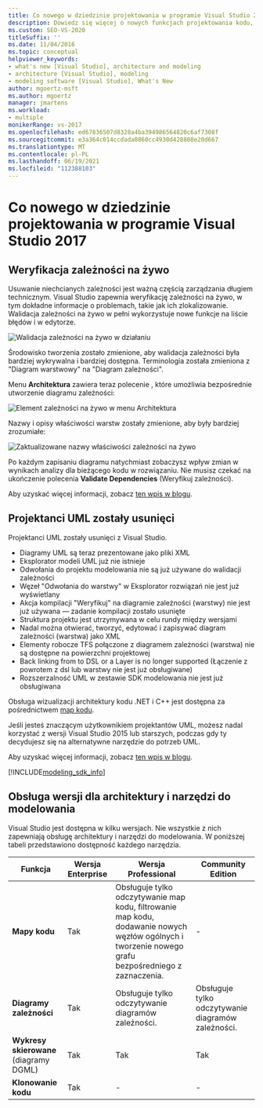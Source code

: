 ```yaml
---
title: Co nowego w dziedzinie projektowania w programie Visual Studio 2017
description: Dowiedz się więcej o nowych funkcjach projektowania kodu, takich jak weryfikacja zależności na żywo, które są dostępne w Visual Studio 2017 r.
ms.custom: SEO-VS-2020
titleSuffix: ''
ms.date: 11/04/2016
ms.topic: conceptual
helpviewer_keywords:
- what's new [Visual Studio], architecture and modeling
- architecture [Visual Studio], modeling
- modeling software [Visual Studio], What's New
author: mgoertz-msft
ms.author: mgoertz
manager: jmartens
ms.workload:
- multiple
monikerRange: vs-2017
ms.openlocfilehash: ed67836507d8328a4ba394986564820c6af7308f
ms.sourcegitcommit: e3a364c014ccdada0860cc4930d428808e20d667
ms.translationtype: MT
ms.contentlocale: pl-PL
ms.lasthandoff: 06/19/2021
ms.locfileid: "112388103"
---
```

# <a name="whats-new-for-design-in-visual-studio-2017"></a>Co nowego w dziedzinie projektowania w programie Visual Studio 2017

## <a name="live-dependency-validation"></a>Weryfikacja zależności na żywo

Usuwanie niechcianych zależności jest ważną częścią zarządzania długiem technicznym. Visual Studio zapewnia weryfikację zależności na żywo, w tym dokładne informacje o problemach, takie jak ich zlokalizowanie. Walidacja zależności na żywo w pełni wykorzystuje nowe funkcje na liście błędów i w edytorze.

![Walidacja zależności na żywo w działaniu](media/dep-validation-whatsnew-01.png)

Środowisko tworzenia zostało zmienione, aby walidacja zależności była bardziej wykrywalna i bardziej dostępna. Terminologia została zmieniona z "Diagram warstwowy" na "Diagram zależności".

Menu **Architektura** zawiera teraz polecenie , które umożliwia bezpośrednie utworzenie diagramu zależności:

![Element zależności na żywo w menu Architektura](media/dep-validation-whatsnew-02.png)

Nazwy i opisy właściwości warstw zostały zmienione, aby były bardziej zrozumiałe:

![Zaktualizowane nazwy właściwości zależności na żywo](media/dep-validation-whatsnew-03.png)

Po każdym zapisaniu diagramu natychmiast zobaczysz wpływ zmian w wynikach analizy dla bieżącego kodu w rozwiązaniu. Nie musisz czekać na ukończenie polecenia **Validate Dependencies** (Weryfikuj zależności).

Aby uzyskać więcej informacji, zobacz [ten wpis w blogu](https://devblogs.microsoft.com/devops/live-architecture-dependency-validation-in-visual-studio-15-preview-5/).

## <a name="uml-designers-have-been-removed"></a>Projektanci UML zostały usunięci

Projektanci UML zostały usunięci z Visual Studio.

* Diagramy UML są teraz prezentowane jako pliki XML
* Eksplorator modeli UML już nie istnieje
* Odwołania do projektu modelowania nie są już używane do walidacji zależności
* Węzeł "Odwołania do warstwy" w Eksplorator rozwiązań nie jest już wyświetlany
* Akcja kompilacji "Weryfikuj" na diagramie zależności (warstwy) nie jest już używana — zadanie kompilacji zostało usunięte
* Struktura projektu jest utrzymywana w celu rundy między wersjami
* Nadal można otwierać, tworzyć, edytować i zapisywać diagram zależności (warstwa) jako XML
* Elementy robocze TFS połączone z diagramem zależności (warstwa) nie są dostępne na powierzchni projektowej
* Back linking from to DSL or a Layer is no longer supported (Łączenie z powrotem z dsl lub warstwy nie jest już obsługiwane)
* Rozszerzalność UML w zestawie SDK modelowania nie jest już obsługiwana

Obsługa wizualizacji architektury kodu .NET i C++ jest dostępna za pośrednictwem [map kodu](map-dependencies-across-your-solutions.md).

Jeśli jesteś znaczącym użytkownikiem projektantów UML, możesz nadal korzystać z wersji Visual Studio 2015 lub starszych, podczas gdy ty decydujesz się na alternatywne narzędzie do potrzeb UML.

Aby uzyskać więcej informacji, zobacz [ten wpis w blogu](https://devblogs.microsoft.com/devops/uml-designers-have-been-removed-layer-designer-now-supports-live-architectural-analysis/).

[!INCLUDE[modeling_sdk_info](includes/modeling_sdk_info.md)]

## <a name="edition-support-for-architecture-and-modeling-tools"></a><a name="VersionSupport" />Obsługa wersji dla architektury i narzędzi do modelowania

Visual Studio jest dostępna w kilku wersjach. Nie wszystkie z nich zapewniają obsługę architektury i narzędzi do modelowania. W poniższej tabeli przedstawiono dostępność każdego narzędzia.

|**Funkcja**|**Wersja Enterprise**|**Wersja Professional**|**Community Edition**|
|-|-|-|-|
|**Mapy kodu**|Tak|Obsługuje tylko odczytywanie map kodu, filtrowanie map kodu, dodawanie nowych węzłów ogólnych i tworzenie nowego grafu bezpośredniego z zaznaczenia.|-|
|**Diagramy zależności**|Tak|Obsługuje tylko odczytywanie diagramów zależności.|Obsługuje tylko odczytywanie diagramów zależności.|
|**Wykresy skierowane** (diagramy DGML)|Tak|Tak|Tak|
|**Klonowanie kodu**|Tak|-|-|
